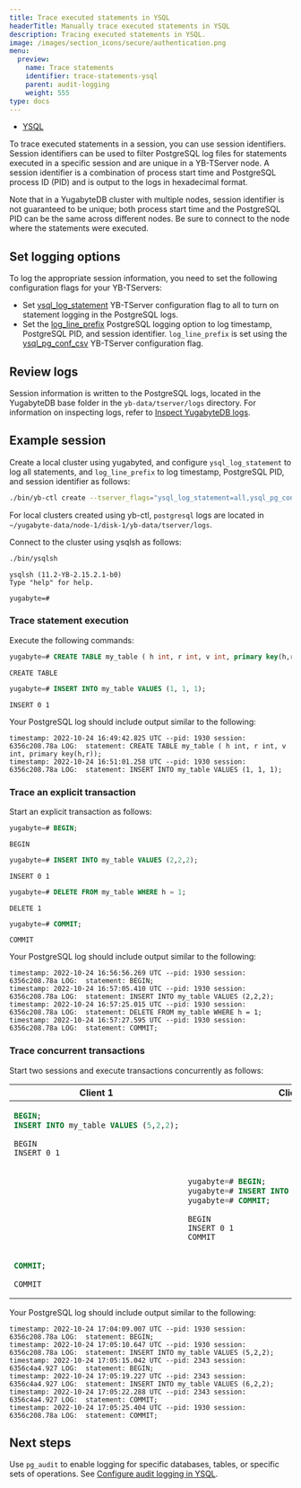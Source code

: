 ```yaml
---
title: Trace executed statements in YSQL
headerTitle: Manually trace executed statements in YSQL
description: Tracing executed statements in YSQL.
image: /images/section_icons/secure/authentication.png
menu:
  preview:
    name: Trace statements
    identifier: trace-statements-ysql
    parent: audit-logging
    weight: 555
type: docs
---
```


<ul class="nav nav-tabs-alt nav-tabs-yb">
  <li >
    <a href="../trace-statements-ysql/" class="nav-link active">
      <i class="icon-postgres" aria-hidden="true"></i>
      YSQL
    </a>
  </li>
</ul>

To trace executed statements in a session, you can use session identifiers. Session identifiers can be used to filter PostgreSQL log files for statements executed in a specific session and are unique in a YB-TServer node. A session identifier is a combination of process start time and PostgreSQL process ID (PID) and is output to the logs in hexadecimal format.

Note that in a YugabyteDB cluster with multiple nodes, session identifier is not guaranteed to be unique; both process start time and the PostgreSQL PID can be the same across different nodes. Be sure to connect to the node where the statements were executed.

## Set logging options

To log the appropriate session information, you need to set the following configuration flags for your YB-TServers:

- Set [ysql_log_statement](../../../reference/configuration/yb-tserver/#ysql-log-statement) YB-TServer configuration flag to all to turn on statement logging in the PostgreSQL logs.
- Set the [log_line_prefix](../../../reference/configuration/yb-tserver/#postgresql-logging-options) PostgreSQL logging option to log timestamp, PostgreSQL PID, and session identifier. `log_line_prefix` is set using the [ysql_pg_conf_csv](../../../reference/configuration/yb-tserver/#ysql-pg-conf-csv) YB-TServer configuration flag.

## Review logs

Session information is written to the PostgreSQL logs, located in the YugabyteDB base folder in the `yb-data/tserver/logs` directory. For information on inspecting logs, refer to [Inspect YugabyteDB logs](../../../troubleshoot/nodes/check-logs/).

## Example session

Create a local cluster using yugabyted, and configure `ysql_log_statement` to log all statements, and `log_line_prefix` to log timestamp, PostgreSQL PID, and session identifier as follows:

```sh
./bin/yb-ctl create --tserver_flags="ysql_log_statement=all,ysql_pg_conf_csv=\"log_line_prefix='timestamp: %m, pid: %p session: %c '\"" --rf 1
```

For local clusters created using yb-ctl, `postgresql` logs are located in `~/yugabyte-data/node-1/disk-1/yb-data/tserver/logs`.

Connect to the cluster using ysqlsh as follows:

```sh
./bin/ysqlsh
```

```output
ysqlsh (11.2-YB-2.15.2.1-b0)
Type "help" for help.

yugabyte=# 
```

### Trace statement execution

Execute the following commands:

```sql
yugabyte=# CREATE TABLE my_table ( h int, r int, v int, primary key(h,r));
```

```output
CREATE TABLE
```

```sql
yugabyte=# INSERT INTO my_table VALUES (1, 1, 1);
```

```output
INSERT 0 1
```

Your PostgreSQL log should include output similar to the following:

```output
timestamp: 2022-10-24 16:49:42.825 UTC --pid: 1930 session: 6356c208.78a LOG:  statement: CREATE TABLE my_table ( h int, r int, v int, primary key(h,r));
timestamp: 2022-10-24 16:51:01.258 UTC --pid: 1930 session: 6356c208.78a LOG:  statement: INSERT INTO my_table VALUES (1, 1, 1);
```

### Trace an explicit transaction

Start an explicit transaction as follows:

```sql
yugabyte=# BEGIN;
```

```output
BEGIN
```

```sql
yugabyte=# INSERT INTO my_table VALUES (2,2,2);
```

```output
INSERT 0 1
```

```sql
yugabyte=# DELETE FROM my_table WHERE h = 1;
```

```output
DELETE 1
```

```sql
yugabyte=# COMMIT;
```

```output
COMMIT
```

Your PostgreSQL log should include output similar to the following:

```output
timestamp: 2022-10-24 16:56:56.269 UTC --pid: 1930 session: 6356c208.78a LOG:  statement: BEGIN;
timestamp: 2022-10-24 16:57:05.410 UTC --pid: 1930 session: 6356c208.78a LOG:  statement: INSERT INTO my_table VALUES (2,2,2);
timestamp: 2022-10-24 16:57:25.015 UTC --pid: 1930 session: 6356c208.78a LOG:  statement: DELETE FROM my_table WHERE h = 1;
timestamp: 2022-10-24 16:57:27.595 UTC --pid: 1930 session: 6356c208.78a LOG:  statement: COMMIT;
```

### Trace concurrent transactions

Start two sessions and execute transactions concurrently as follows:

<table class="no-alter-colors">
  <thead>
    <tr>
    <th>
    Client 1
    </th>
    <th>
    Client 2
    </th>
    </tr>
  </thead>
  <tbody>
  <tr>
   <td>

```sql
BEGIN;
INSERT INTO my_table VALUES (5,2,2);
```

```output
BEGIN
INSERT 0 1
```

   </td>
   <td>
   </td>
  </tr>
  <tr>
   <td>
   </td>
   <td>

```sql
yugabyte=# BEGIN;
yugabyte=# INSERT INTO my_table VALUES (6,2,2);
yugabyte=# COMMIT;
```

```output
BEGIN
INSERT 0 1
COMMIT
```

   </td>
  </tr>
  <tr>
   <td>

```sql
COMMIT;
```

```output
COMMIT
```

   </td>
   <td>
   </td>
  </tr>

</tbody>
</table>

Your PostgreSQL log should include output similar to the following:

```output
timestamp: 2022-10-24 17:04:09.007 UTC --pid: 1930 session: 6356c208.78a LOG:  statement: BEGIN;
timestamp: 2022-10-24 17:05:10.647 UTC --pid: 1930 session: 6356c208.78a LOG:  statement: INSERT INTO my_table VALUES (5,2,2);
timestamp: 2022-10-24 17:05:15.042 UTC --pid: 2343 session: 6356c4a4.927 LOG:  statement: BEGIN;
timestamp: 2022-10-24 17:05:19.227 UTC --pid: 2343 session: 6356c4a4.927 LOG:  statement: INSERT INTO my_table VALUES (6,2,2);
timestamp: 2022-10-24 17:05:22.288 UTC --pid: 2343 session: 6356c4a4.927 LOG:  statement: COMMIT;
timestamp: 2022-10-24 17:05:25.404 UTC --pid: 1930 session: 6356c208.78a LOG:  statement: COMMIT;
```

## Next steps

Use `pg_audit` to enable logging for specific databases, tables, or specific sets of operations. See [Configure audit logging in YSQL](../audit-logging-ysql).
